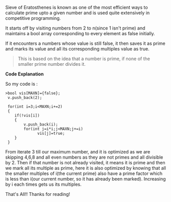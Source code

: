 Sieve of Eratosthenes is known as one of the most efficient ways to calculate prime upto a given number and is used quite extensively in competitive programming.

It starts off by visiting numbers from 2 to n(since 1 isn't prime) and maintains a bool array corresponding to every element as false initially.

If it encounters a numbers whose value is still false, it then saves it as prime and marks its value and all its corresponding multiples value as true.

>This is based on the idea that a number is prime, if none of the smaller prime number divides it.

**Code Explanation**

 So my code is :
 
 	>bool vis[MAXN]={false};
	 v.push_back(2);
	
	 for(int i=3;i<MAXN;i+=2) 
	 {
	 	if(!vis[i]) 
		{
			v.push_back(i);
			for(int j=i*i;j<MAXN;j+=i) 
				  vis[j]=true;
		}
	 }


From iterate 3 till our maximum number, and it is optimized as we are skipping 4,6,8 and all even numbers as they are not primes and all divisible by 2.
Then  if that number is not already visited, it means it is prime and then we mark all its multiple as prime, here it is also optimized by knowing that all the smaller multiples of i(the current prime) also have a prime factor which is less than i(our current number, so it has already been marked). Increasing by i each times gets us its multiples.

That's All!! 
Thanks for reading!
